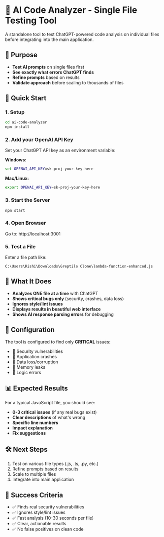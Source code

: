 # 🧠 AI Code Analyzer - Single File Testing Tool

A standalone tool to test ChatGPT-powered code analysis on individual files before integrating into the main application.

## 🎯 Purpose

- **Test AI prompts** on single files first
- **See exactly what errors ChatGPT finds** 
- **Refine prompts** based on results
- **Validate approach** before scaling to thousands of files

## 🚀 Quick Start

### 1. Setup
```bash
cd ai-code-analyzer
npm install
```

### 2. Add your OpenAI API Key
Set your ChatGPT API key as an environment variable:

**Windows:**
```cmd
set OPENAI_API_KEY=sk-proj-your-key-here
```

**Mac/Linux:**
```bash
export OPENAI_API_KEY=sk-proj-your-key-here
```

### 3. Start the Server
```bash
npm start
```

### 4. Open Browser
Go to: http://localhost:3001

### 5. Test a File
Enter a file path like:
```
C:\Users\Rishi\Downloads\Greptile Clone\lambda-function-enhanced.js
```

## 🎯 What It Does

- **Analyzes ONE file at a time** with ChatGPT
- **Shows critical bugs only** (security, crashes, data loss)
- **Ignores style/lint issues** 
- **Displays results in beautiful web interface**
- **Shows AI response parsing errors** for debugging

## 🔧 Configuration

The tool is configured to find only **CRITICAL** issues:
- 🔴 Security vulnerabilities
- 🔴 Application crashes  
- 🔴 Data loss/corruption
- 🔴 Memory leaks
- 🔴 Logic errors

## 📊 Expected Results

For a typical JavaScript file, you should see:
- **0-3 critical issues** (if any real bugs exist)
- **Clear descriptions** of what's wrong
- **Specific line numbers** 
- **Impact explanation**
- **Fix suggestions**

## 🛠️ Next Steps

1. Test on various file types (.js, .ts, .py, etc.)
2. Refine prompts based on results
3. Scale to multiple files
4. Integrate into main application

## 🎯 Success Criteria

- ✅ Finds real security vulnerabilities
- ✅ Ignores style/lint issues  
- ✅ Fast analysis (10-30 seconds per file)
- ✅ Clear, actionable results
- ✅ No false positives on clean code

